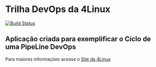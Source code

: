 # Trilha DevOps da 4Linux

<!-- Altere a Flag abaixo com sua URL do Travis -->
[![Build Status](https://travis-ci.org/tadeumesquita/DevOpsLab-HelloWorld.svg?branch=master)](https://travis-ci.org/tadeumesquita/DevOpsLab-HelloWorld)

## Aplicação criada para exemplificar o Ciclo de uma PipeLine DevOps


Para maiores informações acesse o [Site da 4Linux](https://www.4linux.com.br/cursos/devops)
